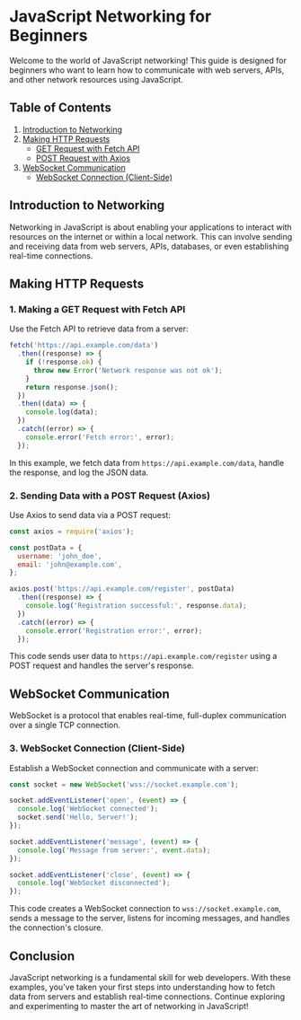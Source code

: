 # JavaScript Networking for Beginners

Welcome to the world of JavaScript networking! This guide is designed for beginners who want to learn how to communicate with web servers, APIs, and other network resources using JavaScript.

## Table of Contents
1. [Introduction to Networking](#introduction-to-networking)
2. [Making HTTP Requests](#making-http-requests)
    - [GET Request with Fetch API](#1-making-a-get-request-with-fetch-api)
    - [POST Request with Axios](#2-sending-data-with-a-post-request-axios)
3. [WebSocket Communication](#websocket-communication)
    - [WebSocket Connection (Client-Side)](#3-websocket-connection-client-side)

## Introduction to Networking

Networking in JavaScript is about enabling your applications to interact with resources on the internet or within a local network. This can involve sending and receiving data from web servers, APIs, databases, or even establishing real-time connections.

## Making HTTP Requests

### 1. Making a GET Request with Fetch API

Use the Fetch API to retrieve data from a server:

```javascript
fetch('https://api.example.com/data')
  .then((response) => {
    if (!response.ok) {
      throw new Error('Network response was not ok');
    }
    return response.json();
  })
  .then((data) => {
    console.log(data);
  })
  .catch((error) => {
    console.error('Fetch error:', error);
  });
```

In this example, we fetch data from `https://api.example.com/data`, handle the response, and log the JSON data.

### 2. Sending Data with a POST Request (Axios)

Use Axios to send data via a POST request:

```javascript
const axios = require('axios');

const postData = {
  username: 'john_doe',
  email: 'john@example.com',
};

axios.post('https://api.example.com/register', postData)
  .then((response) => {
    console.log('Registration successful:', response.data);
  })
  .catch((error) => {
    console.error('Registration error:', error);
  });
```

This code sends user data to `https://api.example.com/register` using a POST request and handles the server's response.

## WebSocket Communication

WebSocket is a protocol that enables real-time, full-duplex communication over a single TCP connection.

### 3. WebSocket Connection (Client-Side)

Establish a WebSocket connection and communicate with a server:

```javascript
const socket = new WebSocket('wss://socket.example.com');

socket.addEventListener('open', (event) => {
  console.log('WebSocket connected');
  socket.send('Hello, Server!');
});

socket.addEventListener('message', (event) => {
  console.log('Message from server:', event.data);
});

socket.addEventListener('close', (event) => {
  console.log('WebSocket disconnected');
});
```

This code creates a WebSocket connection to `wss://socket.example.com`, sends a message to the server, listens for incoming messages, and handles the connection's closure.

## Conclusion

JavaScript networking is a fundamental skill for web developers. With these examples, you've taken your first steps into understanding how to fetch data from servers and establish real-time connections. Continue exploring and experimenting to master the art of networking in JavaScript!
